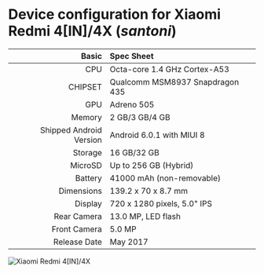 

Device configuration for Xiaomi Redmi 4[IN]/4X  (_santoni_)
=====================================================

Basic   | Spec Sheet
-------:|:-------------------------
CPU     | Octa-core 1.4 GHz Cortex-A53
CHIPSET | Qualcomm MSM8937 Snapdragon 435
GPU     | Adreno 505
Memory  | 2 GB/3 GB/4 GB
Shipped Android Version | Android 6.0.1 with MIUI 8
Storage | 16 GB/32 GB
MicroSD | Up to 256 GB (Hybrid)
Battery | 41000 mAh (non-removable)
Dimensions | 139.2 x 70 x 8.7 mm
Display | 720 x 1280 pixels, 5.0" IPS
Rear Camera  | 13.0 MP, LED flash
Front Camera | 5.0 MP
Release Date | May 2017

![Xiaomi Redmi 4[IN]/4X](https://cdn2.gsmarena.com/vv/pics/xiaomi/xiaomi-redmi-4x-2.jpg "Xiaomi Redmi 4[IN]/4X")

